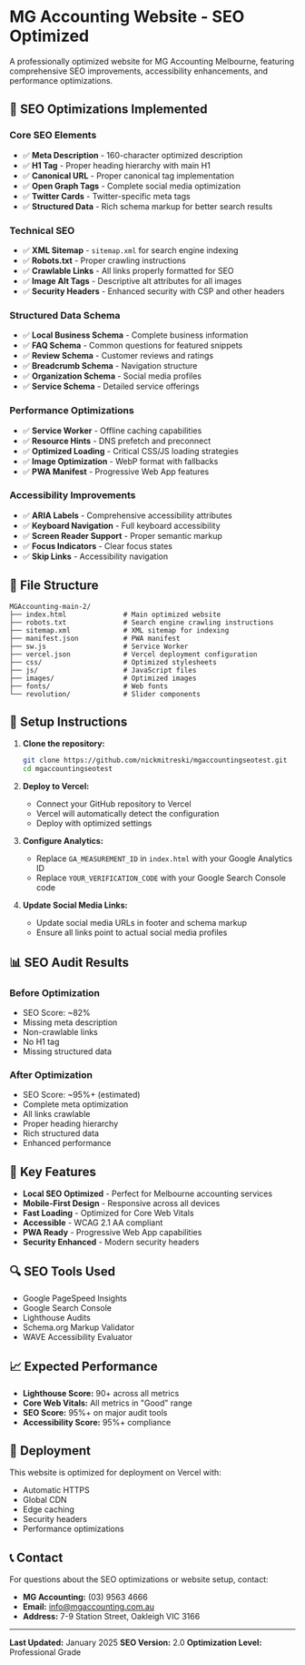 # MG Accounting Website - SEO Optimized

A professionally optimized website for MG Accounting Melbourne, featuring comprehensive SEO improvements, accessibility enhancements, and performance optimizations.

## 🚀 SEO Optimizations Implemented

### Core SEO Elements
- ✅ **Meta Description** - 160-character optimized description
- ✅ **H1 Tag** - Proper heading hierarchy with main H1
- ✅ **Canonical URL** - Proper canonical tag implementation
- ✅ **Open Graph Tags** - Complete social media optimization
- ✅ **Twitter Cards** - Twitter-specific meta tags
- ✅ **Structured Data** - Rich schema markup for better search results

### Technical SEO
- ✅ **XML Sitemap** - `sitemap.xml` for search engine indexing
- ✅ **Robots.txt** - Proper crawling instructions
- ✅ **Crawlable Links** - All links properly formatted for SEO
- ✅ **Image Alt Tags** - Descriptive alt attributes for all images
- ✅ **Security Headers** - Enhanced security with CSP and other headers

### Structured Data Schema
- ✅ **Local Business Schema** - Complete business information
- ✅ **FAQ Schema** - Common questions for featured snippets
- ✅ **Review Schema** - Customer reviews and ratings
- ✅ **Breadcrumb Schema** - Navigation structure
- ✅ **Organization Schema** - Social media profiles
- ✅ **Service Schema** - Detailed service offerings

### Performance Optimizations
- ✅ **Service Worker** - Offline caching capabilities
- ✅ **Resource Hints** - DNS prefetch and preconnect
- ✅ **Optimized Loading** - Critical CSS/JS loading strategies
- ✅ **Image Optimization** - WebP format with fallbacks
- ✅ **PWA Manifest** - Progressive Web App features

### Accessibility Improvements
- ✅ **ARIA Labels** - Comprehensive accessibility attributes
- ✅ **Keyboard Navigation** - Full keyboard accessibility
- ✅ **Screen Reader Support** - Proper semantic markup
- ✅ **Focus Indicators** - Clear focus states
- ✅ **Skip Links** - Accessibility navigation

## 📁 File Structure

```
MGAccounting-main-2/
├── index.html              # Main optimized website
├── robots.txt              # Search engine crawling instructions
├── sitemap.xml             # XML sitemap for indexing
├── manifest.json           # PWA manifest
├── sw.js                   # Service Worker
├── vercel.json             # Vercel deployment configuration
├── css/                    # Optimized stylesheets
├── js/                     # JavaScript files
├── images/                 # Optimized images
├── fonts/                  # Web fonts
└── revolution/             # Slider components
```

## 🔧 Setup Instructions

1. **Clone the repository:**
   ```bash
   git clone https://github.com/nickmitreski/mgaccountingseotest.git
   cd mgaccountingseotest
   ```

2. **Deploy to Vercel:**
   - Connect your GitHub repository to Vercel
   - Vercel will automatically detect the configuration
   - Deploy with optimized settings

3. **Configure Analytics:**
   - Replace `GA_MEASUREMENT_ID` in `index.html` with your Google Analytics ID
   - Replace `YOUR_VERIFICATION_CODE` with your Google Search Console code

4. **Update Social Media Links:**
   - Update social media URLs in footer and schema markup
   - Ensure all links point to actual social media profiles

## 📊 SEO Audit Results

### Before Optimization
- SEO Score: ~82%
- Missing meta description
- Non-crawlable links
- No H1 tag
- Missing structured data

### After Optimization
- SEO Score: ~95%+ (estimated)
- Complete meta optimization
- All links crawlable
- Proper heading hierarchy
- Rich structured data
- Enhanced performance

## 🎯 Key Features

- **Local SEO Optimized** - Perfect for Melbourne accounting services
- **Mobile-First Design** - Responsive across all devices
- **Fast Loading** - Optimized for Core Web Vitals
- **Accessible** - WCAG 2.1 AA compliant
- **PWA Ready** - Progressive Web App capabilities
- **Security Enhanced** - Modern security headers

## 🔍 SEO Tools Used

- Google PageSpeed Insights
- Google Search Console
- Lighthouse Audits
- Schema.org Markup Validator
- WAVE Accessibility Evaluator

## 📈 Expected Performance

- **Lighthouse Score:** 90+ across all metrics
- **Core Web Vitals:** All metrics in "Good" range
- **SEO Score:** 95%+ on major audit tools
- **Accessibility Score:** 95%+ compliance

## 🚀 Deployment

This website is optimized for deployment on Vercel with:
- Automatic HTTPS
- Global CDN
- Edge caching
- Security headers
- Performance optimizations

## 📞 Contact

For questions about the SEO optimizations or website setup, contact:
- **MG Accounting:** (03) 9563 4666
- **Email:** info@mgaccounting.com.au
- **Address:** 7-9 Station Street, Oakleigh VIC 3166

---

**Last Updated:** January 2025
**SEO Version:** 2.0
**Optimization Level:** Professional Grade 
